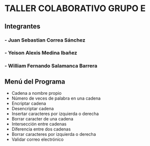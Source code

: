 # TALLER COLABORATIVO GRUPO E
## Integrantes
### - Juan Sebastian Correa Sánchez
### - Yeison Alexis Medina Ibañez
### - William Fernando Salamanca Barrera

## Menú del Programa
- Cadena a nombre propio
- Número de veces de palabra en una cadena
- Encriptar cadena
- Desencriptar cadena
- Insertar caracteres por izquierda o derecha
- Borrar caracter de una cadena
- Intersección entre cadenas
- Diferencia entre dos cadenas
- Borrar caracteres por izquierda o derecha
- Validar correo electrónico
